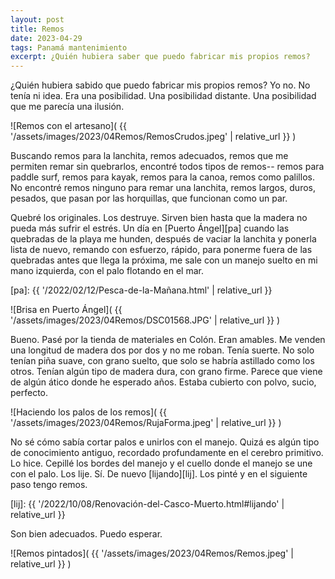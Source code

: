 ```yaml
---
layout: post
title: Remos
date: 2023-04-29
tags: Panamá mantenimiento
excerpt: ¿Quién hubiera saber que puedo fabricar mis propios remos?
---
```


¿Quién hubiera sabido que puedo fabricar mis propios remos? Yo no. No tenía ni
idea.  Era una posibilidad. Una posibilidad distante. Una posibilidad que me
parecía una ilusión.

![Remos con el artesano](
  {{ '/assets/images/2023/04Remos/RemosCrudos.jpeg' | relative_url }}
)

Buscando remos para la lanchita, remos adecuados, remos que me permiten
remar sin quebrarlos, encontré todos tipos de remos-- remos para paddle surf,
remos para kayak, remos para la canoa, remos como palillos. No encontré remos
ninguno para remar una lanchita, remos largos, duros, pesados, que pasan por
las horquillas, que funcionan como un par.

Quebré los originales. Los destruye. Sirven bien hasta que la madera
no pueda más sufrir el estrés. Un día en [Puerto Ángel][pa] cuando las
quebradas de la playa me hunden, después de vaciar la lanchita y ponerla lista
de nuevo, remando con esfuerzo, rápido, para ponerme fuera de las quebradas
antes que llega la próxima, me sale con un manejo suelto en mi mano izquierda,
con el palo flotando en el mar.

[pa]: {{ '/2022/02/12/Pesca-de-la-Mañana.html' | relative_url }}

![Brisa en Puerto Ángel](
  {{ '/assets/images/2023/04Remos/DSC01568.JPG' | relative_url }}
)

Bueno. Pasé por la tienda de materiales en Colón. Eran amables. Me venden
una longitud de madera dos por dos y no me roban. Tenía suerte. No solo
tenían piña suave, con grano suelto, que solo se habría astillado como los
otros. Tenían algún tipo de madera dura, con grano firme. Parece que viene
de algún ático donde he esperado años. Estaba cubierto con polvo, sucio,
perfecto.

![Haciendo los palos de los remos](
  {{ '/assets/images/2023/04Remos/RujaForma.jpeg' | relative_url }}
)

No sé cómo sabía cortar palos e unirlos con el manejo. Quizá es algún tipo
de conocimiento antiguo, recordado profundamente en el cerebro primitivo.
Lo hice. Cepillé los bordes del manejo y el cuello donde el manejo se une
con el palo. Los lije. Sí. De nuevo [lijando][lij]. Los pinté y en el siguiente
paso tengo remos.

[lij]: {{ '/2022/10/08/Renovación-del-Casco-Muerto.html#lijando' | relative_url }}

Son bien adecuados. Puedo esperar.

![Remos pintados](
  {{ '/assets/images/2023/04Remos/Remos.jpeg' | relative_url }}
)

